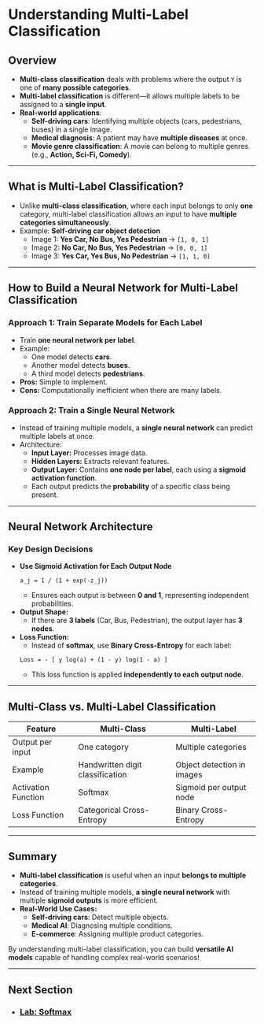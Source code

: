 # Understanding Multi-Label Classification

## Overview
- **Multi-class classification** deals with problems where the output `Y` is one of **many possible categories**.
- **Multi-label classification** is different—it allows multiple labels to be assigned to a **single input**.
- **Real-world applications**:
  - **Self-driving cars**: Identifying multiple objects (cars, pedestrians, buses) in a single image.
  - **Medical diagnosis**: A patient may have **multiple diseases** at once.
  - **Movie genre classification**: A movie can belong to multiple genres (e.g., **Action, Sci-Fi, Comedy**).

---

## What is Multi-Label Classification?
- Unlike **multi-class classification**, where each input belongs to only **one** category, multi-label classification allows an input to have **multiple categories simultaneously**.
- Example: **Self-driving car object detection**
  - Image 1: **Yes Car, No Bus, Yes Pedestrian** → `[1, 0, 1]`
  - Image 2: **No Car, No Bus, Yes Pedestrian** → `[0, 0, 1]`
  - Image 3: **Yes Car, Yes Bus, No Pedestrian** → `[1, 1, 0]`

---

## How to Build a Neural Network for Multi-Label Classification
### **Approach 1: Train Separate Models for Each Label**
- Train **one neural network per label**.
- Example:
  - One model detects **cars**.
  - Another model detects **buses**.
  - A third model detects **pedestrians**.
- **Pros:** Simple to implement.
- **Cons:** Computationally inefficient when there are many labels.

### **Approach 2: Train a Single Neural Network**
- Instead of training multiple models, a **single neural network** can predict multiple labels at once.
- Architecture:
  - **Input Layer:** Processes image data.
  - **Hidden Layers:** Extracts relevant features.
  - **Output Layer:** Contains **one node per label**, each using a **sigmoid activation function**.
  - Each output predicts the **probability** of a specific class being present.

---

## Neural Network Architecture
### **Key Design Decisions**
- **Use Sigmoid Activation for Each Output Node**
  ```
  a_j = 1 / (1 + exp(-z_j))
  ```
  - Ensures each output is between **0 and 1**, representing independent probabilities.
- **Output Shape:**
  - If there are **3 labels** (Car, Bus, Pedestrian), the output layer has **3 nodes**.
- **Loss Function:**
  - Instead of **softmax**, use **Binary Cross-Entropy** for each label:
  ```
  Loss = - [ y log(a) + (1 - y) log(1 - a) ]
  ```
  - This loss function is applied **independently to each output node**.

---

## Multi-Class vs. Multi-Label Classification
| Feature | Multi-Class | Multi-Label |
|---------|------------|-------------|
| Output per input | One category | Multiple categories |
| Example | Handwritten digit classification | Object detection in images |
| Activation Function | Softmax | Sigmoid per output node |
| Loss Function | Categorical Cross-Entropy | Binary Cross-Entropy |

---

## Summary
- **Multi-label classification** is useful when an input **belongs to multiple categories**.
- Instead of training multiple models, **a single neural network** with multiple **sigmoid outputs** is more efficient.
- **Real-World Use Cases:**
  - **Self-driving cars**: Detect multiple objects.
  - **Medical AI**: Diagnosing multiple conditions.
  - **E-commerce**: Assigning multiple product categories.

By understanding multi-label classification, you can build **versatile AI models** capable of handling complex real-world scenarios!



---
## Next Section
- ### [Lab: Softmax](Lab_Softmax.md)
